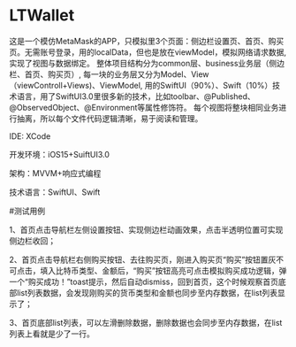 # LTWallet
这是一个模仿MetaMask的APP，只模拟里3个页面：侧边栏设置页、首页、购买页。无需账号登录，用的localData，但也是放在viewModel，模拟网络请求数据,实现了视图与数据绑定。
整体项目结构分为common层、business业务层（侧边栏、首页、购买页）,
每一块的业务层又分为Model、View（viewControll+Views)、ViewModel,
用的SwiftUI（90%）、Swift（10%）技术语言，用了SwiftUI3.0里很多新的技术，比如toolbar、@Published、@ObservedObject、@Environment等属性修饰符。
每个视图将整块相同业务进行抽离，所以每个文件代码逻辑清晰，易于阅读和管理。

IDE: XCode

开发环境：iOS15+SuiftUI3.0

架构：MVVM+响应式编程

技术语言：SwiftUI、Swift






#测试用例

1、首页点击导航栏左侧设置按钮、实现侧边栏动画效果，点击半透明位置可实现侧边栏收回；

2、首页点击导航栏右侧购买按钮、去往购买页，刚进入购买页“购买”按钮置灰不可点击，填入比特币类型、金额后，“购买”按钮高亮可点击模拟购买成功逻辑，弹一个“购买成功！”toast提示，然后自动dismiss，回到首页，这个时候观察首页底部list列表数据，会发现刚购买的货币类型和金额也同步至内存数据，在list列表显示了；

3、首页底部list列表，可以左滑删除数据，删除数据也会同步至内存数据，在list列表上看就是少了一行。

